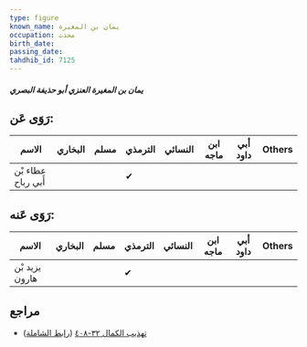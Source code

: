 ```yaml
---
type: figure
known_name: يمان بن المغيرة
occupation: محدث
birth_date:
passing_date:
tahdhib_id: 7125
---
```

##### يمان بن المغيرة العنزي أبو حذيفة البصري

## رَوَى عَن:
| الاسم              | البخاري | مسلم | الترمذي | النسائي | ابن ماجه | أبي داود | Others |
| ------------------ | ------- | ---- | ------- | ------- | -------- | -------- | ------ |
| عطاء بْن أَبي رباح |         |      | ✔       |         |          |          |        |
## رَوَى عَنه:
| الاسم          | البخاري | مسلم | الترمذي | النسائي | ابن ماجه | أبي داود | Others |
| -------------- | ------- | ---- | ------- | ------- | -------- | -------- | ------ |
| يزيد بْن هارون |         |      | ✔       |         |          |          |        |
## مراجع
- [تهذيب الكمال ٣٢-٤٠٨](obsidian://open?vault=Tahdhib-al-Kamal&file=Figures/٧١٢٥-يمان%20بن%20المغيرة%20العنزي%20أبو%20حذيفة%20البصري) ([رابط الشاملة](https://shamela.ws/book/3722/17522))